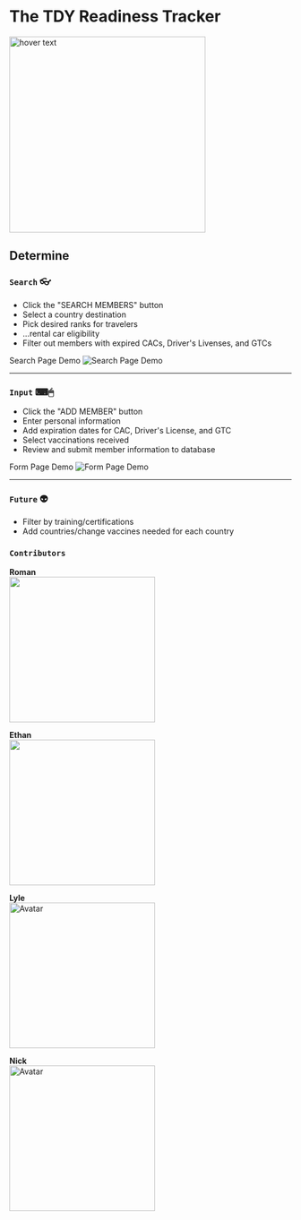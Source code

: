 # The TDY Readiness Tracker

<p align="left"> <img src="https://i.imgur.com/5uszXs3.png" width="350" title="hover text"> </p>

## Determine

### `Search` :eyeglasses:

<ul>
  <li>Click the "SEARCH MEMBERS" button</li>
  <li>Select a country destination</li>
  <li>Pick desired ranks for travelers </li>
  <li>...rental car eligibility</li>
  <li>Filter out members with expired CACs, Driver's Livenses, and GTCs</li>
</ul>

Search Page Demo ![Search Page Demo](./front_end/src/images/SearchPage.gif)

---

### `Input` ⌨🖱

<ul>
  <li>Click the "ADD MEMBER" button</li>
  <li>Enter personal information</li>
  <li>Add expiration dates for CAC, Driver's License, and GTC</li>
  <li>Select vaccinations received</li>
  <li>Review and submit member information to database</li>
</ul>

Form Page Demo ![Form Page Demo](./front_end/src/images/FormPage.gif)

---

### `Future` :alien:

<ul>
<li>Filter by training/certifications</li>
<li>Add countries/change vaccines needed for each country</li>
</ul>

### `Contributors`

<strong>Roman</strong> <br />
<a href="https://github.com/roman413-code"> <img src='https://avatars.githubusercontent.com/u/70152260?v=4' width='260' height='260'></a>

<strong>Ethan</strong><br /> <a href="https://github.com/ethan-wise"><img style="height:auto;" alt="" width="260" height="260" src="https://avatars.githubusercontent.com/u/5581065?v=4"></a>

<strong>Lyle</strong> <br />
<a href="https://github.com/lyle912"><img  alt="Avatar" width="260" height="260"  src="https://avatars.githubusercontent.com/u/79534771?v=4"></a>

<strong>Nick</strong><br />
<a href="https://github.com/nmatics"><img style="height:auto;" alt="Avatar" width="260" height="260" class="avatar avatar-user width-full border color-bg-primary" src="https://avatars.githubusercontent.com/u/48627943?v=4"></a>
